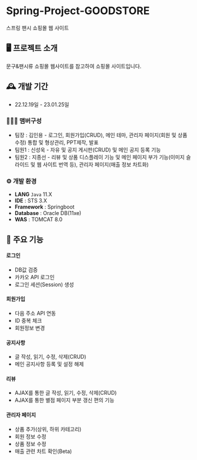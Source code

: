 # Spring-Project-GOODSTORE
스프링 팬시 쇼핑몰 웹 사이트


## 🖥️ 프로젝트 소개 ##
문구&팬시류 쇼핑몰 웹사이트를 참고하여 쇼핑몰 사이트입니다.
<br>

## 🕰️ 개발 기간 ##
* 22.12.19일 - 23.01.25일

### 🧑‍🤝‍🧑 맴버구성 ###
 - 팀장  : 김인용 - 로그인, 회원가입(CRUD), 메인 테마, 관리자 페이지(회원 및 상품 수정) 통합 및 형상관리, PPT제작, 발표
 - 팀원1 : 신성욱 - 자유 및 공지 게시판(CRUD) 및 메인 공지 등록 기능
 - 팀원2 : 지종선 - 리뷰 및 상품 디스플레이 기능 및 메인 페이지 부가 기능(이미지 슬라이드 및 웹 사이트 번역 등), 관리자 페이지(매출 정보 차트화)


### ⚙️ 개발 환경 ###
- **LANG** `Java` 11.X
- **IDE** : STS 3.X
- **Framework** : Springboot
- **Database** : Oracle DB(11xe)
- **WAS** : TOMCAT 8.0

## 📌 주요 기능
#### 로그인 #### 
- DB값 검증
- 카카오 API 로그인
- 로그인 세션(Session) 생성

#### 회원가입 ####
- 다음 주소 API 연동
- ID 중복 체크
- 회원정보 변경

#### 공지사항 ####
- 글 작성, 읽기, 수정, 삭제(CRUD)
- 메인 공지사항 등록 및 설정 해제

#### 리뷰 ####
- AJAX를 통한 글 작성, 읽기, 수정, 삭제(CRUD)
- AJAX를 통한 별점 페이지 부분 갱신 편의 기능

#### 관리자 페이지 ####  
- 상품 추가(상위, 하위 카테고리)
- 회원 정보 수정
- 상품 정보 수정
- 매출 관련 차트 확인(Beta)
